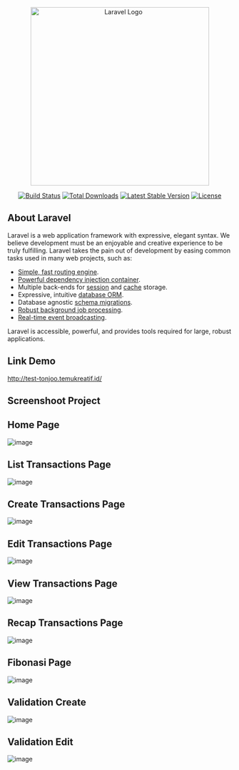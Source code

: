 <p align="center"><a href="https://laravel.com" target="_blank"><img src="https://raw.githubusercontent.com/laravel/art/master/logo-lockup/5%20SVG/2%20CMYK/1%20Full%20Color/laravel-logolockup-cmyk-red.svg" width="400" alt="Laravel Logo"></a></p>

<p align="center">
<a href="https://github.com/laravel/framework/actions"><img src="https://github.com/laravel/framework/workflows/tests/badge.svg" alt="Build Status"></a>
<a href="https://packagist.org/packages/laravel/framework"><img src="https://img.shields.io/packagist/dt/laravel/framework" alt="Total Downloads"></a>
<a href="https://packagist.org/packages/laravel/framework"><img src="https://img.shields.io/packagist/v/laravel/framework" alt="Latest Stable Version"></a>
<a href="https://packagist.org/packages/laravel/framework"><img src="https://img.shields.io/packagist/l/laravel/framework" alt="License"></a>
</p>

## About Laravel

Laravel is a web application framework with expressive, elegant syntax. We believe development must be an enjoyable and creative experience to be truly fulfilling. Laravel takes the pain out of development by easing common tasks used in many web projects, such as:

- [Simple, fast routing engine](https://laravel.com/docs/routing).
- [Powerful dependency injection container](https://laravel.com/docs/container).
- Multiple back-ends for [session](https://laravel.com/docs/session) and [cache](https://laravel.com/docs/cache) storage.
- Expressive, intuitive [database ORM](https://laravel.com/docs/eloquent).
- Database agnostic [schema migrations](https://laravel.com/docs/migrations).
- [Robust background job processing](https://laravel.com/docs/queues).
- [Real-time event broadcasting](https://laravel.com/docs/broadcasting).

Laravel is accessible, powerful, and provides tools required for large, robust applications.

## Link Demo
http://test-tonjoo.temukreatif.id/

## Screenshoot Project

## Home Page
![image](https://github.com/user-attachments/assets/385849a7-668e-417e-a3f8-213c999faaf0)

## List Transactions Page
![image](https://github.com/user-attachments/assets/950c32d5-1b89-4a21-9fd6-6b4f324257e1)

## Create Transactions Page
![image](https://github.com/user-attachments/assets/b4051c6e-fd0a-4cf8-8fd8-6c54f657c7e8)

## Edit Transactions Page
![image](https://github.com/user-attachments/assets/1ee36627-7b06-4691-b52a-d210a85b8400)

## View Transactions Page
![image](https://github.com/user-attachments/assets/7a212675-783c-4078-9cc8-05b0b0b65d8f)

## Recap Transactions Page
![image](https://github.com/user-attachments/assets/2570b066-a227-4ea3-9b84-51aa8f7e8a33)

## Fibonasi Page
![image](https://github.com/user-attachments/assets/a3ca7340-816c-4225-8eb4-19de76d23829)

## Validation Create
![image](https://github.com/user-attachments/assets/befabef3-a40a-41a5-9b44-aab153c92edc)

## Validation Edit
![image](https://github.com/user-attachments/assets/5c2574e1-19be-4797-be57-28af36b56c8f)
